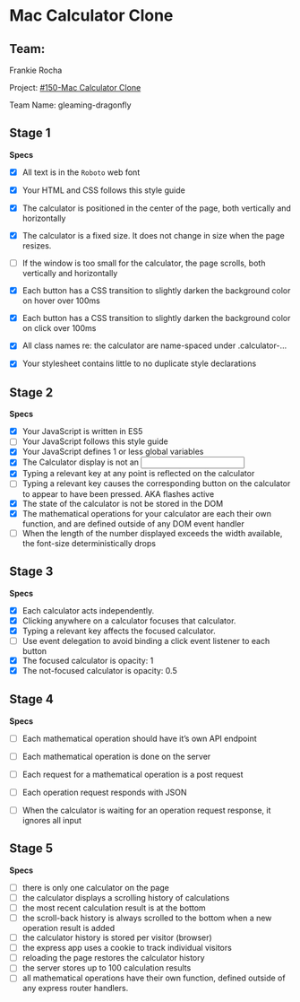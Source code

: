 #  Mac Calculator Clone
## Team:

Frankie Rocha

Project: [#150-Mac Calculator Clone](http://jsdev.learnersguild.org/goals/150-Mac_Calculator_Clone.html)

Team Name: gleaming-dragonfly

## Stage 1

**Specs**

 - [x] All text is in the `Roboto` web font
 - [x]  Your HTML and CSS follows this style guide
 - [x]  The calculator is positioned in the center of the page, both vertically and horizontally
 - [x]  The calculator is a fixed size. It does not change in size when the page resizes.
 - [ ]  If the window is too small for the calculator, the page scrolls, both vertically and horizontally
 - [x]  Each button has a CSS transition to slightly darken the background color on hover over 100ms
 - [x]  Each button has a CSS transition to slightly darken the background color on click over 100ms
 - [x]  All class names re: the calculator are name-spaced under .calculator-…
 - [x]  Your stylesheet contains little to no duplicate style declarations


## Stage 2

**Specs**

- [x] Your JavaScript is written in ES5
- [ ] Your JavaScript follows this style guide
- [x] Your JavaScript defines 1 or less global variables
- [x] The Calculator display is not an <input>
- [x] Typing a relevant key at any point is reflected on the calculator
- [ ] Typing a relevant key causes the corresponding button on the calculator to appear to have been pressed. AKA flashes active
- [x] The state of the calculator is not be stored in the DOM
- [x] The mathematical operations for your calculator are each their own function, and are defined outside of any DOM event handler
- [ ] When the length of the number displayed exceeds the width available, the font-size deterministically drops

## Stage 3
**Specs**

- [x] Each calculator acts independently.
- [x] Clicking anywhere on a calculator focuses that calculator.
- [x] Typing a relevant key affects the focused calculator.
- [ ] Use event delegation to avoid binding a click event listener to each button
- [x] The focused calculator is opacity: 1
- [x] The not-focused calculator is opacity: 0.5

## Stage 4
**Specs**
- [ ] Each mathematical operation should have it’s own API endpoint
- [ ] Each mathematical operation is done on the server
- [ ] Each request for a mathematical operation is a post request
- [ ] Each operation request responds with JSON
- [ ] When the calculator is waiting for an operation request response, it ignores all input


## Stage 5
**Specs**
- [ ] there is only one calculator on the page
- [ ] the calculator displays a scrolling history of calculations
- [ ] the most recent calculation result is at the bottom
- [ ] the scroll-back history is always scrolled to the bottom when a new operation result is added
- [ ] the calculator history is stored per visitor (browser)
- [ ] the express app uses a cookie to track individual visitors
- [ ] reloading the page restores the calculator history
- [ ] the server stores up to 100 calculation results
- [ ] all mathematical operations have their own function, defined outside of any express router handlers.

